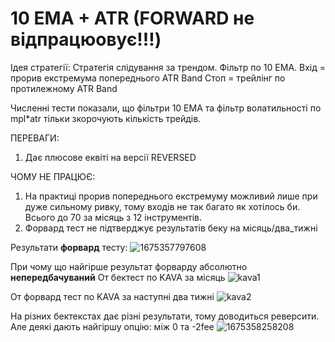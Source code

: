 # 10 EMA + ATR (FORWARD не відпрацюовує!!!)

Ідея стратегії:
Стратегія слідування за трендом.
Фільтр по 10 EMA.
Вхід = прорив екстремума попереднього ATR Band
Стоп = трейлінг по протилежному ATR Band

Численні тести показали, що фільтри 10 ЕМА та фільтр волатильності по mpl*atr тільки зкорочують кількість трейдів.

ПЕРЕВАГИ:
1. Дає плюсове еквіті на версії REVERSED

ЧОМУ НЕ ПРАЦЮЄ:
1. На практиці прорив попереднього екстремуму можливий лише при дуже сильному ривку, тому входів не так багато як хотілось би. Всього до 70 за місяць з 12 інструментів.
2. Форвард тест не підтверджує результатів беку на місяць/два_тижні

Результати **форвард** тесту:
![1675357797608](https://user-images.githubusercontent.com/108072766/216395007-c40d4457-af28-45a5-8fba-95d9e22787b5.jpg)

При чому що найгірше результат форварду абсолютно **непередбачуваний**
От бектест по KAVA за місяць
![kava1](https://user-images.githubusercontent.com/108072766/216399555-e5f3210b-df90-4ab5-9c23-8f7d2b0fe5b8.jpg)

От форвард тест по KAVA за наступні два тижні
![kava2](https://user-images.githubusercontent.com/108072766/216399578-88e7cec3-7d0e-4223-851d-5ea219f9f8e4.jpg)


На різних бектекстах дає різні результати, тому доводиться реверсити.
Але деякі дають найгіршу опцію: між 0 та -2fee
![1675358258208](https://user-images.githubusercontent.com/108072766/216395955-027292da-ee5b-4d19-b9e8-55a30e88a64d.jpg)
